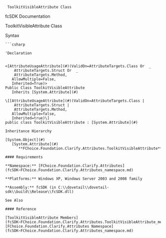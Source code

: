 ﻿     ToolkitVisibleAttribute Class                                                   

fcSDK Documentation

ToolkitVisibleAttribute Class

Syntax

```vbnet
```csharp

'Declaration
 

<[AttributeUsageAttribute](#)(ValidOn=AttributeTargets.Class Or  _
    AttributeTargets.Struct Or  _
    AttributeTargets.Method, 
   AllowMultiple=False, 
   Inherited=True)>
Public Class ToolkitVisibleAttribute 
   Inherits [System.Attribute](#)

\[[AttributeUsageAttribute](#)(ValidOn=AttributeTargets.Class | 
    AttributeTargets.Struct | 
    AttributeTargets.Method, 
   AllowMultiple=false, 
   Inherited=true)\]
public class ToolkitVisibleAttribute : [System.Attribute](#) 

Inheritance Hierarchy

[System.Object](#)  
   [System.Attribute](#)  
      **FChoice.Foundation.Clarify.Attributes.ToolkitVisibleAttribute**  

#### Requirements

**Namespace:** [FChoice.Foundation.Clarify.Attributes](fcSDK~FChoice.Foundation.Clarify.Attributes_namespace.md)

**Platforms:** Windows XP, Windows Server 2003 and 2008 family

**Assembly:** fcSDK (in C:\\dovetail\\dovetail-sdk\\build\\Release\\fcSDK.dll)

See Also

#### Reference

[ToolkitVisibleAttribute Members](fcSDK~FChoice.Foundation.Clarify.Attributes.ToolkitVisibleAttribute_members.md)  
[FChoice.Foundation.Clarify.Attributes Namespace](fcSDK~FChoice.Foundation.Clarify.Attributes_namespace.md)